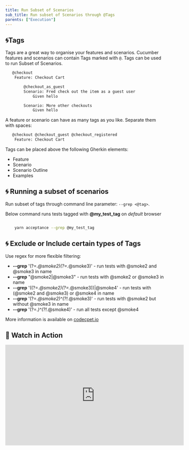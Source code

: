 ```yaml
---
title: Run Subset of Scenarios
sub_title: Run subset of Scenarios through @Tags
parents: ["Execution"]
---
```


## 🌀Tags

Tags are a great way to organise your features and scenarios. Cucumber features and scenarios can contain Tags marked with `@`. Tags can be used to run Subset of Scenarios.

```bash
   @checkout
    Feature: Checkout Cart

        @checkout_as_guest
        Scenario: Fred check out the item as a guest user
            Given hello

        Scenario: More other checkouts
            Given hello
```

A feature or scenario can have as many tags as you like. Separate them with spaces:

```bash
   @checkout @checkout_guest @checkout_registered
    Feature: Checkout Cart
```

Tags can be placed above the following Gherkin elements:

* Feature
* Scenario
* Scenario Outline
* Examples

## 🌀 Running a subset of scenarios

Run subset of tags through command line parameter: `--grep <@tag>`. 

Below command runs tests tagged with **@my\_test\_tag** on _default_ browser

```bash

    yarn acceptance --grep @my_test_tag

```

## 🌀 Exclude or Include certain types of Tags

Use regex for more flexible filtering:

* **\--grep** '(?=.*@smoke2)(?=.*@smoke3)' - run tests with @smoke2 and @smoke3 in name
* **\--grep** "\@smoke2|\@smoke3" - run tests with @smoke2 or @smoke3 in name
* **\--grep** '((?=.*@smoke2)(?=.*@smoke3))|@smoke4' - run tests with (@smoke2 and @smoke3) or @smoke4 in name
* **\--grep** '(?=.*@smoke2)^(?!.*@smoke3)' - run tests with @smoke2 but without @smoke3 in name
* **\--grep** '(?=.*)^(?!.*@smoke4)' - run all tests except @smoke4

More information is available on [codecpet.io](https://codecept.io/bdd/#tags)

## 🎥 Watch in Action

<iframe width="560" height="315" src="https://www.youtube.com/embed/udp_ZYT4imM" frameborder="0" allow="accelerometer; autoplay; encrypted-media; gyroscope; picture-in-picture" allowfullscreen></iframe>